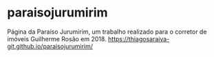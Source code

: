 # paraisojurumirim
Página da Paraíso Jurumirim, um trabalho realizado para o corretor de imóveis Guilherme Rosão em 2018.
https://thiagosaraiva-git.github.io/paraisojurumirim/
